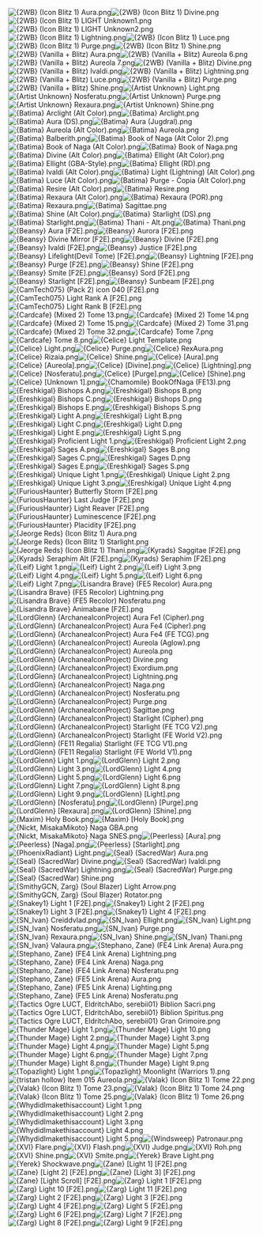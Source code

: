 ![{2WB} (Icon Blitz 1) Aura.png](https://raw.githubusercontent.com/Klokinator/FE-Repo/main/Item%20Icons/Magic%20-%20Light/%7B2WB%7D%20(Icon%20Blitz%201)%20Aura.png "{2WB} (Icon Blitz 1) Aura.png")![{2WB} (Icon Blitz 1) Divine.png](https://raw.githubusercontent.com/Klokinator/FE-Repo/main/Item%20Icons/Magic%20-%20Light/%7B2WB%7D%20(Icon%20Blitz%201)%20Divine.png "{2WB} (Icon Blitz 1) Divine.png")![{2WB} (Icon Blitz 1) LIGHT Unknown1.png](https://raw.githubusercontent.com/Klokinator/FE-Repo/main/Item%20Icons/Magic%20-%20Light/%7B2WB%7D%20(Icon%20Blitz%201)%20LIGHT%20Unknown1.png "{2WB} (Icon Blitz 1) LIGHT Unknown1.png")![{2WB} (Icon Blitz 1) LIGHT Unknown2.png](https://raw.githubusercontent.com/Klokinator/FE-Repo/main/Item%20Icons/Magic%20-%20Light/%7B2WB%7D%20(Icon%20Blitz%201)%20LIGHT%20Unknown2.png "{2WB} (Icon Blitz 1) LIGHT Unknown2.png")![{2WB} (Icon Blitz 1) Lightning.png](https://raw.githubusercontent.com/Klokinator/FE-Repo/main/Item%20Icons/Magic%20-%20Light/%7B2WB%7D%20(Icon%20Blitz%201)%20Lightning.png "{2WB} (Icon Blitz 1) Lightning.png")![{2WB} (Icon Blitz 1) Luce.png](https://raw.githubusercontent.com/Klokinator/FE-Repo/main/Item%20Icons/Magic%20-%20Light/%7B2WB%7D%20(Icon%20Blitz%201)%20Luce.png "{2WB} (Icon Blitz 1) Luce.png")![{2WB} (Icon Blitz 1) Purge.png](https://raw.githubusercontent.com/Klokinator/FE-Repo/main/Item%20Icons/Magic%20-%20Light/%7B2WB%7D%20(Icon%20Blitz%201)%20Purge.png "{2WB} (Icon Blitz 1) Purge.png")![{2WB} (Icon Blitz 1) Shine.png](https://raw.githubusercontent.com/Klokinator/FE-Repo/main/Item%20Icons/Magic%20-%20Light/%7B2WB%7D%20(Icon%20Blitz%201)%20Shine.png "{2WB} (Icon Blitz 1) Shine.png")![{2WB} (Vanilla + Blitz) Aura.png](https://raw.githubusercontent.com/Klokinator/FE-Repo/main/Item%20Icons/Magic%20-%20Light/%7B2WB%7D%20(Vanilla%20%2B%20Blitz)%20Aura.png "{2WB} (Vanilla + Blitz) Aura.png")![{2WB} (Vanilla + Blitz) Aureola 6.png](https://raw.githubusercontent.com/Klokinator/FE-Repo/main/Item%20Icons/Magic%20-%20Light/%7B2WB%7D%20(Vanilla%20%2B%20Blitz)%20Aureola%206.png "{2WB} (Vanilla + Blitz) Aureola 6.png")![{2WB} (Vanilla + Blitz) Aureola 7.png](https://raw.githubusercontent.com/Klokinator/FE-Repo/main/Item%20Icons/Magic%20-%20Light/%7B2WB%7D%20(Vanilla%20%2B%20Blitz)%20Aureola%207.png "{2WB} (Vanilla + Blitz) Aureola 7.png")![{2WB} (Vanilla + Blitz) Divine.png](https://raw.githubusercontent.com/Klokinator/FE-Repo/main/Item%20Icons/Magic%20-%20Light/%7B2WB%7D%20(Vanilla%20%2B%20Blitz)%20Divine.png "{2WB} (Vanilla + Blitz) Divine.png")![{2WB} (Vanilla + Blitz) Ivaldi.png](https://raw.githubusercontent.com/Klokinator/FE-Repo/main/Item%20Icons/Magic%20-%20Light/%7B2WB%7D%20(Vanilla%20%2B%20Blitz)%20Ivaldi.png "{2WB} (Vanilla + Blitz) Ivaldi.png")![{2WB} (Vanilla + Blitz) Lightning.png](https://raw.githubusercontent.com/Klokinator/FE-Repo/main/Item%20Icons/Magic%20-%20Light/%7B2WB%7D%20(Vanilla%20%2B%20Blitz)%20Lightning.png "{2WB} (Vanilla + Blitz) Lightning.png")![{2WB} (Vanilla + Blitz) Luce.png](https://raw.githubusercontent.com/Klokinator/FE-Repo/main/Item%20Icons/Magic%20-%20Light/%7B2WB%7D%20(Vanilla%20%2B%20Blitz)%20Luce.png "{2WB} (Vanilla + Blitz) Luce.png")![{2WB} (Vanilla + Blitz) Purge.png](https://raw.githubusercontent.com/Klokinator/FE-Repo/main/Item%20Icons/Magic%20-%20Light/%7B2WB%7D%20(Vanilla%20%2B%20Blitz)%20Purge.png "{2WB} (Vanilla + Blitz) Purge.png")![{2WB} (Vanilla + Blitz) Shine.png](https://raw.githubusercontent.com/Klokinator/FE-Repo/main/Item%20Icons/Magic%20-%20Light/%7B2WB%7D%20(Vanilla%20%2B%20Blitz)%20Shine.png "{2WB} (Vanilla + Blitz) Shine.png")![{Artist Unknown} Light.png](https://raw.githubusercontent.com/Klokinator/FE-Repo/main/Item%20Icons/Magic%20-%20Light/%7BArtist%20Unknown%7D%20Light.png "{Artist Unknown} Light.png")![{Artist Unknown} Nosferatu.png](https://raw.githubusercontent.com/Klokinator/FE-Repo/main/Item%20Icons/Magic%20-%20Light/%7BArtist%20Unknown%7D%20Nosferatu.png "{Artist Unknown} Nosferatu.png")![{Artist Unknown} Purge.png](https://raw.githubusercontent.com/Klokinator/FE-Repo/main/Item%20Icons/Magic%20-%20Light/%7BArtist%20Unknown%7D%20Purge.png "{Artist Unknown} Purge.png")![{Artist Unknown} Rexaura.png](https://raw.githubusercontent.com/Klokinator/FE-Repo/main/Item%20Icons/Magic%20-%20Light/%7BArtist%20Unknown%7D%20Rexaura.png "{Artist Unknown} Rexaura.png")![{Artist Unknown} Shine.png](https://raw.githubusercontent.com/Klokinator/FE-Repo/main/Item%20Icons/Magic%20-%20Light/%7BArtist%20Unknown%7D%20Shine.png "{Artist Unknown} Shine.png")![{Batima} Arclight (Alt Color).png](https://raw.githubusercontent.com/Klokinator/FE-Repo/main/Item%20Icons/Magic%20-%20Light/%7BBatima%7D%20Arclight%20(Alt%20Color).png "{Batima} Arclight (Alt Color).png")![{Batima} Arclight.png](https://raw.githubusercontent.com/Klokinator/FE-Repo/main/Item%20Icons/Magic%20-%20Light/%7BBatima%7D%20Arclight.png "{Batima} Arclight.png")![{Batima} Aura (DS).png](https://raw.githubusercontent.com/Klokinator/FE-Repo/main/Item%20Icons/Magic%20-%20Light/%7BBatima%7D%20Aura%20(DS).png "{Batima} Aura (DS).png")![{Batima} Aura (Jugdral).png](https://raw.githubusercontent.com/Klokinator/FE-Repo/main/Item%20Icons/Magic%20-%20Light/%7BBatima%7D%20Aura%20(Jugdral).png "{Batima} Aura (Jugdral).png")![{Batima} Aureola (Alt Color).png](https://raw.githubusercontent.com/Klokinator/FE-Repo/main/Item%20Icons/Magic%20-%20Light/%7BBatima%7D%20Aureola%20(Alt%20Color).png "{Batima} Aureola (Alt Color).png")![{Batima} Aureola.png](https://raw.githubusercontent.com/Klokinator/FE-Repo/main/Item%20Icons/Magic%20-%20Light/%7BBatima%7D%20Aureola.png "{Batima} Aureola.png")![{Batima} Balberith.png](https://raw.githubusercontent.com/Klokinator/FE-Repo/main/Item%20Icons/Magic%20-%20Light/%7BBatima%7D%20Balberith.png "{Batima} Balberith.png")![{Batima} Book of Naga (Alt Color 2).png](https://raw.githubusercontent.com/Klokinator/FE-Repo/main/Item%20Icons/Magic%20-%20Light/%7BBatima%7D%20Book%20of%20Naga%20(Alt%20Color%202).png "{Batima} Book of Naga (Alt Color 2).png")![{Batima} Book of Naga (Alt Color).png](https://raw.githubusercontent.com/Klokinator/FE-Repo/main/Item%20Icons/Magic%20-%20Light/%7BBatima%7D%20Book%20of%20Naga%20(Alt%20Color).png "{Batima} Book of Naga (Alt Color).png")![{Batima} Book of Naga.png](https://raw.githubusercontent.com/Klokinator/FE-Repo/main/Item%20Icons/Magic%20-%20Light/%7BBatima%7D%20Book%20of%20Naga.png "{Batima} Book of Naga.png")![{Batima} Divine (Alt Color).png](https://raw.githubusercontent.com/Klokinator/FE-Repo/main/Item%20Icons/Magic%20-%20Light/%7BBatima%7D%20Divine%20(Alt%20Color).png "{Batima} Divine (Alt Color).png")![{Batima} Ellight (Alt Color).png](https://raw.githubusercontent.com/Klokinator/FE-Repo/main/Item%20Icons/Magic%20-%20Light/%7BBatima%7D%20Ellight%20(Alt%20Color).png "{Batima} Ellight (Alt Color).png")![{Batima} Ellight (GBA-Style).png](https://raw.githubusercontent.com/Klokinator/FE-Repo/main/Item%20Icons/Magic%20-%20Light/%7BBatima%7D%20Ellight%20(GBA-Style).png "{Batima} Ellight (GBA-Style).png")![{Batima} Ellight (RD).png](https://raw.githubusercontent.com/Klokinator/FE-Repo/main/Item%20Icons/Magic%20-%20Light/%7BBatima%7D%20Ellight%20(RD).png "{Batima} Ellight (RD).png")![{Batima} Ivaldi (Alt Color).png](https://raw.githubusercontent.com/Klokinator/FE-Repo/main/Item%20Icons/Magic%20-%20Light/%7BBatima%7D%20Ivaldi%20(Alt%20Color).png "{Batima} Ivaldi (Alt Color).png")![{Batima} Light (Lightning) (Alt Color).png](https://raw.githubusercontent.com/Klokinator/FE-Repo/main/Item%20Icons/Magic%20-%20Light/%7BBatima%7D%20Light%20(Lightning)%20(Alt%20Color).png "{Batima} Light (Lightning) (Alt Color).png")![{Batima} Luce (Alt Color).png](https://raw.githubusercontent.com/Klokinator/FE-Repo/main/Item%20Icons/Magic%20-%20Light/%7BBatima%7D%20Luce%20(Alt%20Color).png "{Batima} Luce (Alt Color).png")![{Batima} Purge - Copia (Alt Color).png](https://raw.githubusercontent.com/Klokinator/FE-Repo/main/Item%20Icons/Magic%20-%20Light/%7BBatima%7D%20Purge%20-%20Copia%20(Alt%20Color).png "{Batima} Purge - Copia (Alt Color).png")![{Batima} Resire (Alt Color).png](https://raw.githubusercontent.com/Klokinator/FE-Repo/main/Item%20Icons/Magic%20-%20Light/%7BBatima%7D%20Resire%20(Alt%20Color).png "{Batima} Resire (Alt Color).png")![{Batima} Resire.png](https://raw.githubusercontent.com/Klokinator/FE-Repo/main/Item%20Icons/Magic%20-%20Light/%7BBatima%7D%20Resire.png "{Batima} Resire.png")![{Batima} Rexaura (Alt Color).png](https://raw.githubusercontent.com/Klokinator/FE-Repo/main/Item%20Icons/Magic%20-%20Light/%7BBatima%7D%20Rexaura%20(Alt%20Color).png "{Batima} Rexaura (Alt Color).png")![{Batima} Rexaura (POR).png](https://raw.githubusercontent.com/Klokinator/FE-Repo/main/Item%20Icons/Magic%20-%20Light/%7BBatima%7D%20Rexaura%20(POR).png "{Batima} Rexaura (POR).png")![{Batima} Rexaura.png](https://raw.githubusercontent.com/Klokinator/FE-Repo/main/Item%20Icons/Magic%20-%20Light/%7BBatima%7D%20Rexaura.png "{Batima} Rexaura.png")![{Batima} Sagittae.png](https://raw.githubusercontent.com/Klokinator/FE-Repo/main/Item%20Icons/Magic%20-%20Light/%7BBatima%7D%20Sagittae.png "{Batima} Sagittae.png")![{Batima} Shine (Alt Color).png](https://raw.githubusercontent.com/Klokinator/FE-Repo/main/Item%20Icons/Magic%20-%20Light/%7BBatima%7D%20Shine%20(Alt%20Color).png "{Batima} Shine (Alt Color).png")![{Batima} Starlight (DS).png](https://raw.githubusercontent.com/Klokinator/FE-Repo/main/Item%20Icons/Magic%20-%20Light/%7BBatima%7D%20Starlight%20(DS).png "{Batima} Starlight (DS).png")![{Batima} Starlight.png](https://raw.githubusercontent.com/Klokinator/FE-Repo/main/Item%20Icons/Magic%20-%20Light/%7BBatima%7D%20Starlight.png "{Batima} Starlight.png")![{Batima} Thani - Alt.png](https://raw.githubusercontent.com/Klokinator/FE-Repo/main/Item%20Icons/Magic%20-%20Light/%7BBatima%7D%20Thani%20-%20Alt.png "{Batima} Thani - Alt.png")![{Batima} Thani.png](https://raw.githubusercontent.com/Klokinator/FE-Repo/main/Item%20Icons/Magic%20-%20Light/%7BBatima%7D%20Thani.png "{Batima} Thani.png")![{Beansy} Aura [F2E].png](https://raw.githubusercontent.com/Klokinator/FE-Repo/main/Item%20Icons/Magic%20-%20Light/%7BBeansy%7D%20Aura%20%5BF2E%5D.png "{Beansy} Aura [F2E].png")![{Beansy} Aurora [F2E].png](https://raw.githubusercontent.com/Klokinator/FE-Repo/main/Item%20Icons/Magic%20-%20Light/%7BBeansy%7D%20Aurora%20%5BF2E%5D.png "{Beansy} Aurora [F2E].png")![{Beansy} Divine Mirror [F2E].png](https://raw.githubusercontent.com/Klokinator/FE-Repo/main/Item%20Icons/Magic%20-%20Light/%7BBeansy%7D%20Divine%20Mirror%20%5BF2E%5D.png "{Beansy} Divine Mirror [F2E].png")![{Beansy} Divine [F2E].png](https://raw.githubusercontent.com/Klokinator/FE-Repo/main/Item%20Icons/Magic%20-%20Light/%7BBeansy%7D%20Divine%20%5BF2E%5D.png "{Beansy} Divine [F2E].png")![{Beansy} Ivaldi [F2E].png](https://raw.githubusercontent.com/Klokinator/FE-Repo/main/Item%20Icons/Magic%20-%20Light/%7BBeansy%7D%20Ivaldi%20%5BF2E%5D.png "{Beansy} Ivaldi [F2E].png")![{Beansy} Justice [F2E].png](https://raw.githubusercontent.com/Klokinator/FE-Repo/main/Item%20Icons/Magic%20-%20Light/%7BBeansy%7D%20Justice%20%5BF2E%5D.png "{Beansy} Justice [F2E].png")![{Beansy} Lifelight(Devil Tome) [F2E].png](https://raw.githubusercontent.com/Klokinator/FE-Repo/main/Item%20Icons/Magic%20-%20Light/%7BBeansy%7D%20Lifelight(Devil%20Tome)%20%5BF2E%5D.png "{Beansy} Lifelight(Devil Tome) [F2E].png")![{Beansy} Lightning [F2E].png](https://raw.githubusercontent.com/Klokinator/FE-Repo/main/Item%20Icons/Magic%20-%20Light/%7BBeansy%7D%20Lightning%20%5BF2E%5D.png "{Beansy} Lightning [F2E].png")![{Beansy} Purge [F2E].png](https://raw.githubusercontent.com/Klokinator/FE-Repo/main/Item%20Icons/Magic%20-%20Light/%7BBeansy%7D%20Purge%20%5BF2E%5D.png "{Beansy} Purge [F2E].png")![{Beansy} Shine [F2E].png](https://raw.githubusercontent.com/Klokinator/FE-Repo/main/Item%20Icons/Magic%20-%20Light/%7BBeansy%7D%20Shine%20%5BF2E%5D.png "{Beansy} Shine [F2E].png")![{Beansy} Smite [F2E].png](https://raw.githubusercontent.com/Klokinator/FE-Repo/main/Item%20Icons/Magic%20-%20Light/%7BBeansy%7D%20Smite%20%5BF2E%5D.png "{Beansy} Smite [F2E].png")![{Beansy} Sord [F2E].png](https://raw.githubusercontent.com/Klokinator/FE-Repo/main/Item%20Icons/Magic%20-%20Light/%7BBeansy%7D%20Sord%20%5BF2E%5D.png "{Beansy} Sord [F2E].png")![{Beansy} Starlight [F2E].png](https://raw.githubusercontent.com/Klokinator/FE-Repo/main/Item%20Icons/Magic%20-%20Light/%7BBeansy%7D%20Starlight%20%5BF2E%5D.png "{Beansy} Starlight [F2E].png")![{Beansy} Sunbeam [F2E].png](https://raw.githubusercontent.com/Klokinator/FE-Repo/main/Item%20Icons/Magic%20-%20Light/%7BBeansy%7D%20Sunbeam%20%5BF2E%5D.png "{Beansy} Sunbeam [F2E].png")![{CamTech075} (Pack 2) icon 040 [F2E].png](https://raw.githubusercontent.com/Klokinator/FE-Repo/main/Item%20Icons/Magic%20-%20Light/%7BCamTech075%7D%20(Pack%202)%20icon%20040%20%5BF2E%5D.png "{CamTech075} (Pack 2) icon 040 [F2E].png")![{CamTech075} Light Rank A [F2E].png](https://raw.githubusercontent.com/Klokinator/FE-Repo/main/Item%20Icons/Magic%20-%20Light/%7BCamTech075%7D%20Light%20Rank%20A%20%5BF2E%5D.png "{CamTech075} Light Rank A [F2E].png")![{CamTech075} Light Rank B [F2E].png](https://raw.githubusercontent.com/Klokinator/FE-Repo/main/Item%20Icons/Magic%20-%20Light/%7BCamTech075%7D%20Light%20Rank%20B%20%5BF2E%5D.png "{CamTech075} Light Rank B [F2E].png")![{Cardcafe} (Mixed 2) Tome 13.png](https://raw.githubusercontent.com/Klokinator/FE-Repo/main/Item%20Icons/Magic%20-%20Light/%7BCardcafe%7D%20(Mixed%202)%20Tome%2013.png "{Cardcafe} (Mixed 2) Tome 13.png")![{Cardcafe} (Mixed 2) Tome 14.png](https://raw.githubusercontent.com/Klokinator/FE-Repo/main/Item%20Icons/Magic%20-%20Light/%7BCardcafe%7D%20(Mixed%202)%20Tome%2014.png "{Cardcafe} (Mixed 2) Tome 14.png")![{Cardcafe} (Mixed 2) Tome 15.png](https://raw.githubusercontent.com/Klokinator/FE-Repo/main/Item%20Icons/Magic%20-%20Light/%7BCardcafe%7D%20(Mixed%202)%20Tome%2015.png "{Cardcafe} (Mixed 2) Tome 15.png")![{Cardcafe} (Mixed 2) Tome 31.png](https://raw.githubusercontent.com/Klokinator/FE-Repo/main/Item%20Icons/Magic%20-%20Light/%7BCardcafe%7D%20(Mixed%202)%20Tome%2031.png "{Cardcafe} (Mixed 2) Tome 31.png")![{Cardcafe} (Mixed 2) Tome 32.png](https://raw.githubusercontent.com/Klokinator/FE-Repo/main/Item%20Icons/Magic%20-%20Light/%7BCardcafe%7D%20(Mixed%202)%20Tome%2032.png "{Cardcafe} (Mixed 2) Tome 32.png")![{Cardcafe} Tome 7.png](https://raw.githubusercontent.com/Klokinator/FE-Repo/main/Item%20Icons/Magic%20-%20Light/%7BCardcafe%7D%20Tome%207.png "{Cardcafe} Tome 7.png")![{Cardcafe} Tome 8.png](https://raw.githubusercontent.com/Klokinator/FE-Repo/main/Item%20Icons/Magic%20-%20Light/%7BCardcafe%7D%20Tome%208.png "{Cardcafe} Tome 8.png")![{Celice} Light Template.png](https://raw.githubusercontent.com/Klokinator/FE-Repo/main/Item%20Icons/Magic%20-%20Light/%7BCelice%7D%20Light%20Template.png "{Celice} Light Template.png")![{Celice} Light.png](https://raw.githubusercontent.com/Klokinator/FE-Repo/main/Item%20Icons/Magic%20-%20Light/%7BCelice%7D%20Light.png "{Celice} Light.png")![{Celice} Purge.png](https://raw.githubusercontent.com/Klokinator/FE-Repo/main/Item%20Icons/Magic%20-%20Light/%7BCelice%7D%20Purge.png "{Celice} Purge.png")![{Celice} RexAura.png](https://raw.githubusercontent.com/Klokinator/FE-Repo/main/Item%20Icons/Magic%20-%20Light/%7BCelice%7D%20RexAura.png "{Celice} RexAura.png")![{Celice} Rizaia.png](https://raw.githubusercontent.com/Klokinator/FE-Repo/main/Item%20Icons/Magic%20-%20Light/%7BCelice%7D%20Rizaia.png "{Celice} Rizaia.png")![{Celice} Shine.png](https://raw.githubusercontent.com/Klokinator/FE-Repo/main/Item%20Icons/Magic%20-%20Light/%7BCelice%7D%20Shine.png "{Celice} Shine.png")![{Celice} [Aura].png](https://raw.githubusercontent.com/Klokinator/FE-Repo/main/Item%20Icons/Magic%20-%20Light/%7BCelice%7D%20%5BAura%5D.png "{Celice} [Aura].png")![{Celice} [Aureola].png](https://raw.githubusercontent.com/Klokinator/FE-Repo/main/Item%20Icons/Magic%20-%20Light/%7BCelice%7D%20%5BAureola%5D.png "{Celice} [Aureola].png")![{Celice} [Divine].png](https://raw.githubusercontent.com/Klokinator/FE-Repo/main/Item%20Icons/Magic%20-%20Light/%7BCelice%7D%20%5BDivine%5D.png "{Celice} [Divine].png")![{Celice} [Lightning].png](https://raw.githubusercontent.com/Klokinator/FE-Repo/main/Item%20Icons/Magic%20-%20Light/%7BCelice%7D%20%5BLightning%5D.png "{Celice} [Lightning].png")![{Celice} [Nosferatu].png](https://raw.githubusercontent.com/Klokinator/FE-Repo/main/Item%20Icons/Magic%20-%20Light/%7BCelice%7D%20%5BNosferatu%5D.png "{Celice} [Nosferatu].png")![{Celice} [Purge].png](https://raw.githubusercontent.com/Klokinator/FE-Repo/main/Item%20Icons/Magic%20-%20Light/%7BCelice%7D%20%5BPurge%5D.png "{Celice} [Purge].png")![{Celice} [Shine].png](https://raw.githubusercontent.com/Klokinator/FE-Repo/main/Item%20Icons/Magic%20-%20Light/%7BCelice%7D%20%5BShine%5D.png "{Celice} [Shine].png")![{Celice} [Unknown 1].png](https://raw.githubusercontent.com/Klokinator/FE-Repo/main/Item%20Icons/Magic%20-%20Light/%7BCelice%7D%20%5BUnknown%201%5D.png "{Celice} [Unknown 1].png")![{Chamomile} BookOfNaga (FE13).png](https://raw.githubusercontent.com/Klokinator/FE-Repo/main/Item%20Icons/Magic%20-%20Light/%7BChamomile%7D%20BookOfNaga%20(FE13).png "{Chamomile} BookOfNaga (FE13).png")![{Ereshkigal} Bishops A.png](https://raw.githubusercontent.com/Klokinator/FE-Repo/main/Item%20Icons/Magic%20-%20Light/%7BEreshkigal%7D%20Bishops%20A.png "{Ereshkigal} Bishops A.png")![{Ereshkigal} Bishops B.png](https://raw.githubusercontent.com/Klokinator/FE-Repo/main/Item%20Icons/Magic%20-%20Light/%7BEreshkigal%7D%20Bishops%20B.png "{Ereshkigal} Bishops B.png")![{Ereshkigal} Bishops C.png](https://raw.githubusercontent.com/Klokinator/FE-Repo/main/Item%20Icons/Magic%20-%20Light/%7BEreshkigal%7D%20Bishops%20C.png "{Ereshkigal} Bishops C.png")![{Ereshkigal} Bishops D.png](https://raw.githubusercontent.com/Klokinator/FE-Repo/main/Item%20Icons/Magic%20-%20Light/%7BEreshkigal%7D%20Bishops%20D.png "{Ereshkigal} Bishops D.png")![{Ereshkigal} Bishops E.png](https://raw.githubusercontent.com/Klokinator/FE-Repo/main/Item%20Icons/Magic%20-%20Light/%7BEreshkigal%7D%20Bishops%20E.png "{Ereshkigal} Bishops E.png")![{Ereshkigal} Bishops S.png](https://raw.githubusercontent.com/Klokinator/FE-Repo/main/Item%20Icons/Magic%20-%20Light/%7BEreshkigal%7D%20Bishops%20S.png "{Ereshkigal} Bishops S.png")![{Ereshkigal} Light A.png](https://raw.githubusercontent.com/Klokinator/FE-Repo/main/Item%20Icons/Magic%20-%20Light/%7BEreshkigal%7D%20Light%20A.png "{Ereshkigal} Light A.png")![{Ereshkigal} Light B.png](https://raw.githubusercontent.com/Klokinator/FE-Repo/main/Item%20Icons/Magic%20-%20Light/%7BEreshkigal%7D%20Light%20B.png "{Ereshkigal} Light B.png")![{Ereshkigal} Light C.png](https://raw.githubusercontent.com/Klokinator/FE-Repo/main/Item%20Icons/Magic%20-%20Light/%7BEreshkigal%7D%20Light%20C.png "{Ereshkigal} Light C.png")![{Ereshkigal} Light D.png](https://raw.githubusercontent.com/Klokinator/FE-Repo/main/Item%20Icons/Magic%20-%20Light/%7BEreshkigal%7D%20Light%20D.png "{Ereshkigal} Light D.png")![{Ereshkigal} Light E.png](https://raw.githubusercontent.com/Klokinator/FE-Repo/main/Item%20Icons/Magic%20-%20Light/%7BEreshkigal%7D%20Light%20E.png "{Ereshkigal} Light E.png")![{Ereshkigal} Light S.png](https://raw.githubusercontent.com/Klokinator/FE-Repo/main/Item%20Icons/Magic%20-%20Light/%7BEreshkigal%7D%20Light%20S.png "{Ereshkigal} Light S.png")![{Ereshkigal} Proficient Light 1.png](https://raw.githubusercontent.com/Klokinator/FE-Repo/main/Item%20Icons/Magic%20-%20Light/%7BEreshkigal%7D%20Proficient%20Light%201.png "{Ereshkigal} Proficient Light 1.png")![{Ereshkigal} Proficient Light 2.png](https://raw.githubusercontent.com/Klokinator/FE-Repo/main/Item%20Icons/Magic%20-%20Light/%7BEreshkigal%7D%20Proficient%20Light%202.png "{Ereshkigal} Proficient Light 2.png")![{Ereshkigal} Sages A.png](https://raw.githubusercontent.com/Klokinator/FE-Repo/main/Item%20Icons/Magic%20-%20Light/%7BEreshkigal%7D%20Sages%20A.png "{Ereshkigal} Sages A.png")![{Ereshkigal} Sages B.png](https://raw.githubusercontent.com/Klokinator/FE-Repo/main/Item%20Icons/Magic%20-%20Light/%7BEreshkigal%7D%20Sages%20B.png "{Ereshkigal} Sages B.png")![{Ereshkigal} Sages C.png](https://raw.githubusercontent.com/Klokinator/FE-Repo/main/Item%20Icons/Magic%20-%20Light/%7BEreshkigal%7D%20Sages%20C.png "{Ereshkigal} Sages C.png")![{Ereshkigal} Sages D.png](https://raw.githubusercontent.com/Klokinator/FE-Repo/main/Item%20Icons/Magic%20-%20Light/%7BEreshkigal%7D%20Sages%20D.png "{Ereshkigal} Sages D.png")![{Ereshkigal} Sages E.png](https://raw.githubusercontent.com/Klokinator/FE-Repo/main/Item%20Icons/Magic%20-%20Light/%7BEreshkigal%7D%20Sages%20E.png "{Ereshkigal} Sages E.png")![{Ereshkigal} Sages S.png](https://raw.githubusercontent.com/Klokinator/FE-Repo/main/Item%20Icons/Magic%20-%20Light/%7BEreshkigal%7D%20Sages%20S.png "{Ereshkigal} Sages S.png")![{Ereshkigal} Unique Light 1.png](https://raw.githubusercontent.com/Klokinator/FE-Repo/main/Item%20Icons/Magic%20-%20Light/%7BEreshkigal%7D%20Unique%20Light%201.png "{Ereshkigal} Unique Light 1.png")![{Ereshkigal} Unique Light 2.png](https://raw.githubusercontent.com/Klokinator/FE-Repo/main/Item%20Icons/Magic%20-%20Light/%7BEreshkigal%7D%20Unique%20Light%202.png "{Ereshkigal} Unique Light 2.png")![{Ereshkigal} Unique Light 3.png](https://raw.githubusercontent.com/Klokinator/FE-Repo/main/Item%20Icons/Magic%20-%20Light/%7BEreshkigal%7D%20Unique%20Light%203.png "{Ereshkigal} Unique Light 3.png")![{Ereshkigal} Unique Light 4.png](https://raw.githubusercontent.com/Klokinator/FE-Repo/main/Item%20Icons/Magic%20-%20Light/%7BEreshkigal%7D%20Unique%20Light%204.png "{Ereshkigal} Unique Light 4.png")![{FuriousHaunter} Butterfly Storm [F2E].png](https://raw.githubusercontent.com/Klokinator/FE-Repo/main/Item%20Icons/Magic%20-%20Light/%7BFuriousHaunter%7D%20Butterfly%20Storm%20%5BF2E%5D.png "{FuriousHaunter} Butterfly Storm [F2E].png")![{FuriousHaunter} Last Judge [F2E].png](https://raw.githubusercontent.com/Klokinator/FE-Repo/main/Item%20Icons/Magic%20-%20Light/%7BFuriousHaunter%7D%20Last%20Judge%20%5BF2E%5D.png "{FuriousHaunter} Last Judge [F2E].png")![{FuriousHaunter} Light Reaver [F2E].png](https://raw.githubusercontent.com/Klokinator/FE-Repo/main/Item%20Icons/Magic%20-%20Light/%7BFuriousHaunter%7D%20Light%20Reaver%20%5BF2E%5D.png "{FuriousHaunter} Light Reaver [F2E].png")![{FuriousHaunter} Luminescence [F2E].png](https://raw.githubusercontent.com/Klokinator/FE-Repo/main/Item%20Icons/Magic%20-%20Light/%7BFuriousHaunter%7D%20Luminescence%20%5BF2E%5D.png "{FuriousHaunter} Luminescence [F2E].png")![{FuriousHaunter} Placidity [F2E].png](https://raw.githubusercontent.com/Klokinator/FE-Repo/main/Item%20Icons/Magic%20-%20Light/%7BFuriousHaunter%7D%20Placidity%20%5BF2E%5D.png "{FuriousHaunter} Placidity [F2E].png")![{Jeorge Reds} (Icon Blitz 1) Aura.png](https://raw.githubusercontent.com/Klokinator/FE-Repo/main/Item%20Icons/Magic%20-%20Light/%7BJeorge%20Reds%7D%20(Icon%20Blitz%201)%20Aura.png "{Jeorge Reds} (Icon Blitz 1) Aura.png")![{Jeorge Reds} (Icon Blitz 1) Starlight.png](https://raw.githubusercontent.com/Klokinator/FE-Repo/main/Item%20Icons/Magic%20-%20Light/%7BJeorge%20Reds%7D%20(Icon%20Blitz%201)%20Starlight.png "{Jeorge Reds} (Icon Blitz 1) Starlight.png")![{Jeorge Reds} (Icon Blitz 1) Thani.png](https://raw.githubusercontent.com/Klokinator/FE-Repo/main/Item%20Icons/Magic%20-%20Light/%7BJeorge%20Reds%7D%20(Icon%20Blitz%201)%20Thani.png "{Jeorge Reds} (Icon Blitz 1) Thani.png")![{Kyrads} Saggitae [F2E].png](https://raw.githubusercontent.com/Klokinator/FE-Repo/main/Item%20Icons/Magic%20-%20Light/%7BKyrads%7D%20Saggitae%20%5BF2E%5D.png "{Kyrads} Saggitae [F2E].png")![{Kyrads} Seraphim Alt [F2E].png](https://raw.githubusercontent.com/Klokinator/FE-Repo/main/Item%20Icons/Magic%20-%20Light/%7BKyrads%7D%20Seraphim%20Alt%20%5BF2E%5D.png "{Kyrads} Seraphim Alt [F2E].png")![{Kyrads} Seraphim [F2E].png](https://raw.githubusercontent.com/Klokinator/FE-Repo/main/Item%20Icons/Magic%20-%20Light/%7BKyrads%7D%20Seraphim%20%5BF2E%5D.png "{Kyrads} Seraphim [F2E].png")![{Leif} Light 1.png](https://raw.githubusercontent.com/Klokinator/FE-Repo/main/Item%20Icons/Magic%20-%20Light/%7BLeif%7D%20Light%201.png "{Leif} Light 1.png")![{Leif} Light 2.png](https://raw.githubusercontent.com/Klokinator/FE-Repo/main/Item%20Icons/Magic%20-%20Light/%7BLeif%7D%20Light%202.png "{Leif} Light 2.png")![{Leif} Light 3.png](https://raw.githubusercontent.com/Klokinator/FE-Repo/main/Item%20Icons/Magic%20-%20Light/%7BLeif%7D%20Light%203.png "{Leif} Light 3.png")![{Leif} Light 4.png](https://raw.githubusercontent.com/Klokinator/FE-Repo/main/Item%20Icons/Magic%20-%20Light/%7BLeif%7D%20Light%204.png "{Leif} Light 4.png")![{Leif} Light 5.png](https://raw.githubusercontent.com/Klokinator/FE-Repo/main/Item%20Icons/Magic%20-%20Light/%7BLeif%7D%20Light%205.png "{Leif} Light 5.png")![{Leif} Light 6.png](https://raw.githubusercontent.com/Klokinator/FE-Repo/main/Item%20Icons/Magic%20-%20Light/%7BLeif%7D%20Light%206.png "{Leif} Light 6.png")![{Leif} Light 7.png](https://raw.githubusercontent.com/Klokinator/FE-Repo/main/Item%20Icons/Magic%20-%20Light/%7BLeif%7D%20Light%207.png "{Leif} Light 7.png")![{Lisandra Brave} (FE5 Recolor) Aura.png](https://raw.githubusercontent.com/Klokinator/FE-Repo/main/Item%20Icons/Magic%20-%20Light/%7BLisandra%20Brave%7D%20(FE5%20Recolor)%20Aura.png "{Lisandra Brave} (FE5 Recolor) Aura.png")![{Lisandra Brave} (FE5 Recolor) Lightning.png](https://raw.githubusercontent.com/Klokinator/FE-Repo/main/Item%20Icons/Magic%20-%20Light/%7BLisandra%20Brave%7D%20(FE5%20Recolor)%20Lightning.png "{Lisandra Brave} (FE5 Recolor) Lightning.png")![{Lisandra Brave} (FE5 Recolor) Nosferatu.png](https://raw.githubusercontent.com/Klokinator/FE-Repo/main/Item%20Icons/Magic%20-%20Light/%7BLisandra%20Brave%7D%20(FE5%20Recolor)%20Nosferatu.png "{Lisandra Brave} (FE5 Recolor) Nosferatu.png")![{Lisandra Brave} Animabane [F2E].png](https://raw.githubusercontent.com/Klokinator/FE-Repo/main/Item%20Icons/Magic%20-%20Light/%7BLisandra%20Brave%7D%20Animabane%20%5BF2E%5D.png "{Lisandra Brave} Animabane [F2E].png")![{LordGlenn} (ArchaneaIconProject) Aura Fe1 (Cipher).png](https://raw.githubusercontent.com/Klokinator/FE-Repo/main/Item%20Icons/Magic%20-%20Light/%7BLordGlenn%7D%20(ArchaneaIconProject)%20Aura%20Fe1%20(Cipher).png "{LordGlenn} (ArchaneaIconProject) Aura Fe1 (Cipher).png")![{LordGlenn} (ArchaneaIconProject) Aura Fe4 (Cipher).png](https://raw.githubusercontent.com/Klokinator/FE-Repo/main/Item%20Icons/Magic%20-%20Light/%7BLordGlenn%7D%20(ArchaneaIconProject)%20Aura%20Fe4%20(Cipher).png "{LordGlenn} (ArchaneaIconProject) Aura Fe4 (Cipher).png")![{LordGlenn} (ArchaneaIconProject) Aura Fe4 (FE TCG).png](https://raw.githubusercontent.com/Klokinator/FE-Repo/main/Item%20Icons/Magic%20-%20Light/%7BLordGlenn%7D%20(ArchaneaIconProject)%20Aura%20Fe4%20(FE%20TCG).png "{LordGlenn} (ArchaneaIconProject) Aura Fe4 (FE TCG).png")![{LordGlenn} (ArchaneaIconProject) Aureola (Aglow).png](https://raw.githubusercontent.com/Klokinator/FE-Repo/main/Item%20Icons/Magic%20-%20Light/%7BLordGlenn%7D%20(ArchaneaIconProject)%20Aureola%20(Aglow).png "{LordGlenn} (ArchaneaIconProject) Aureola (Aglow).png")![{LordGlenn} (ArchaneaIconProject) Aureola.png](https://raw.githubusercontent.com/Klokinator/FE-Repo/main/Item%20Icons/Magic%20-%20Light/%7BLordGlenn%7D%20(ArchaneaIconProject)%20Aureola.png "{LordGlenn} (ArchaneaIconProject) Aureola.png")![{LordGlenn} (ArchaneaIconProject) Divine.png](https://raw.githubusercontent.com/Klokinator/FE-Repo/main/Item%20Icons/Magic%20-%20Light/%7BLordGlenn%7D%20(ArchaneaIconProject)%20Divine.png "{LordGlenn} (ArchaneaIconProject) Divine.png")![{LordGlenn} (ArchaneaIconProject) Exordium.png](https://raw.githubusercontent.com/Klokinator/FE-Repo/main/Item%20Icons/Magic%20-%20Light/%7BLordGlenn%7D%20(ArchaneaIconProject)%20Exordium.png "{LordGlenn} (ArchaneaIconProject) Exordium.png")![{LordGlenn} (ArchaneaIconProject) Lightning.png](https://raw.githubusercontent.com/Klokinator/FE-Repo/main/Item%20Icons/Magic%20-%20Light/%7BLordGlenn%7D%20(ArchaneaIconProject)%20Lightning.png "{LordGlenn} (ArchaneaIconProject) Lightning.png")![{LordGlenn} (ArchaneaIconProject) Naga.png](https://raw.githubusercontent.com/Klokinator/FE-Repo/main/Item%20Icons/Magic%20-%20Light/%7BLordGlenn%7D%20(ArchaneaIconProject)%20Naga.png "{LordGlenn} (ArchaneaIconProject) Naga.png")![{LordGlenn} (ArchaneaIconProject) Nosferatu.png](https://raw.githubusercontent.com/Klokinator/FE-Repo/main/Item%20Icons/Magic%20-%20Light/%7BLordGlenn%7D%20(ArchaneaIconProject)%20Nosferatu.png "{LordGlenn} (ArchaneaIconProject) Nosferatu.png")![{LordGlenn} (ArchaneaIconProject) Purge.png](https://raw.githubusercontent.com/Klokinator/FE-Repo/main/Item%20Icons/Magic%20-%20Light/%7BLordGlenn%7D%20(ArchaneaIconProject)%20Purge.png "{LordGlenn} (ArchaneaIconProject) Purge.png")![{LordGlenn} (ArchaneaIconProject) Sagittae.png](https://raw.githubusercontent.com/Klokinator/FE-Repo/main/Item%20Icons/Magic%20-%20Light/%7BLordGlenn%7D%20(ArchaneaIconProject)%20Sagittae.png "{LordGlenn} (ArchaneaIconProject) Sagittae.png")![{LordGlenn} (ArchaneaIconProject) Starlight (Cipher).png](https://raw.githubusercontent.com/Klokinator/FE-Repo/main/Item%20Icons/Magic%20-%20Light/%7BLordGlenn%7D%20(ArchaneaIconProject)%20Starlight%20(Cipher).png "{LordGlenn} (ArchaneaIconProject) Starlight (Cipher).png")![{LordGlenn} (ArchaneaIconProject) Starlight (FE TCG V2).png](https://raw.githubusercontent.com/Klokinator/FE-Repo/main/Item%20Icons/Magic%20-%20Light/%7BLordGlenn%7D%20(ArchaneaIconProject)%20Starlight%20(FE%20TCG%20V2).png "{LordGlenn} (ArchaneaIconProject) Starlight (FE TCG V2).png")![{LordGlenn} (ArchaneaIconProject) Starlight (FE World V2).png](https://raw.githubusercontent.com/Klokinator/FE-Repo/main/Item%20Icons/Magic%20-%20Light/%7BLordGlenn%7D%20(ArchaneaIconProject)%20Starlight%20(FE%20World%20V2).png "{LordGlenn} (ArchaneaIconProject) Starlight (FE World V2).png")![{LordGlenn} (FE11 Regalia) Starlight (FE TCG V1).png](https://raw.githubusercontent.com/Klokinator/FE-Repo/main/Item%20Icons/Magic%20-%20Light/%7BLordGlenn%7D%20(FE11%20Regalia)%20Starlight%20(FE%20TCG%20V1).png "{LordGlenn} (FE11 Regalia) Starlight (FE TCG V1).png")![{LordGlenn} (FE11 Regalia) Starlight (FE World V1).png](https://raw.githubusercontent.com/Klokinator/FE-Repo/main/Item%20Icons/Magic%20-%20Light/%7BLordGlenn%7D%20(FE11%20Regalia)%20Starlight%20(FE%20World%20V1).png "{LordGlenn} (FE11 Regalia) Starlight (FE World V1).png")![{LordGlenn} Light 1.png](https://raw.githubusercontent.com/Klokinator/FE-Repo/main/Item%20Icons/Magic%20-%20Light/%7BLordGlenn%7D%20Light%201.png "{LordGlenn} Light 1.png")![{LordGlenn} Light 2.png](https://raw.githubusercontent.com/Klokinator/FE-Repo/main/Item%20Icons/Magic%20-%20Light/%7BLordGlenn%7D%20Light%202.png "{LordGlenn} Light 2.png")![{LordGlenn} Light 3.png](https://raw.githubusercontent.com/Klokinator/FE-Repo/main/Item%20Icons/Magic%20-%20Light/%7BLordGlenn%7D%20Light%203.png "{LordGlenn} Light 3.png")![{LordGlenn} Light 4.png](https://raw.githubusercontent.com/Klokinator/FE-Repo/main/Item%20Icons/Magic%20-%20Light/%7BLordGlenn%7D%20Light%204.png "{LordGlenn} Light 4.png")![{LordGlenn} Light 5.png](https://raw.githubusercontent.com/Klokinator/FE-Repo/main/Item%20Icons/Magic%20-%20Light/%7BLordGlenn%7D%20Light%205.png "{LordGlenn} Light 5.png")![{LordGlenn} Light 6.png](https://raw.githubusercontent.com/Klokinator/FE-Repo/main/Item%20Icons/Magic%20-%20Light/%7BLordGlenn%7D%20Light%206.png "{LordGlenn} Light 6.png")![{LordGlenn} Light 7.png](https://raw.githubusercontent.com/Klokinator/FE-Repo/main/Item%20Icons/Magic%20-%20Light/%7BLordGlenn%7D%20Light%207.png "{LordGlenn} Light 7.png")![{LordGlenn} Light 8.png](https://raw.githubusercontent.com/Klokinator/FE-Repo/main/Item%20Icons/Magic%20-%20Light/%7BLordGlenn%7D%20Light%208.png "{LordGlenn} Light 8.png")![{LordGlenn} Light 9.png](https://raw.githubusercontent.com/Klokinator/FE-Repo/main/Item%20Icons/Magic%20-%20Light/%7BLordGlenn%7D%20Light%209.png "{LordGlenn} Light 9.png")![{LordGlenn} [Light].png](https://raw.githubusercontent.com/Klokinator/FE-Repo/main/Item%20Icons/Magic%20-%20Light/%7BLordGlenn%7D%20%5BLight%5D.png "{LordGlenn} [Light].png")![{LordGlenn} [Nosferatu].png](https://raw.githubusercontent.com/Klokinator/FE-Repo/main/Item%20Icons/Magic%20-%20Light/%7BLordGlenn%7D%20%5BNosferatu%5D.png "{LordGlenn} [Nosferatu].png")![{LordGlenn} [Purge].png](https://raw.githubusercontent.com/Klokinator/FE-Repo/main/Item%20Icons/Magic%20-%20Light/%7BLordGlenn%7D%20%5BPurge%5D.png "{LordGlenn} [Purge].png")![{LordGlenn} [Rexaura].png](https://raw.githubusercontent.com/Klokinator/FE-Repo/main/Item%20Icons/Magic%20-%20Light/%7BLordGlenn%7D%20%5BRexaura%5D.png "{LordGlenn} [Rexaura].png")![{LordGlenn} [Shine].png](https://raw.githubusercontent.com/Klokinator/FE-Repo/main/Item%20Icons/Magic%20-%20Light/%7BLordGlenn%7D%20%5BShine%5D.png "{LordGlenn} [Shine].png")![{Maxim} Holy Book.png](https://raw.githubusercontent.com/Klokinator/FE-Repo/main/Item%20Icons/Magic%20-%20Light/%7BMaxim%7D%20Holy%20Book.png "{Maxim} Holy Book.png")![{Maxim} [Holy Book].png](https://raw.githubusercontent.com/Klokinator/FE-Repo/main/Item%20Icons/Magic%20-%20Light/%7BMaxim%7D%20%5BHoly%20Book%5D.png "{Maxim} [Holy Book].png")![{Nickt, MisakaMikoto} Naga GBA.png](https://raw.githubusercontent.com/Klokinator/FE-Repo/main/Item%20Icons/Magic%20-%20Light/%7BNickt,%20MisakaMikoto%7D%20Naga%20GBA.png "{Nickt, MisakaMikoto} Naga GBA.png")![{Nickt, MisakaMikoto} Naga SNES.png](https://raw.githubusercontent.com/Klokinator/FE-Repo/main/Item%20Icons/Magic%20-%20Light/%7BNickt,%20MisakaMikoto%7D%20Naga%20SNES.png "{Nickt, MisakaMikoto} Naga SNES.png")![{Peerless} [Aura].png](https://raw.githubusercontent.com/Klokinator/FE-Repo/main/Item%20Icons/Magic%20-%20Light/%7BPeerless%7D%20%5BAura%5D.png "{Peerless} [Aura].png")![{Peerless} [Naga].png](https://raw.githubusercontent.com/Klokinator/FE-Repo/main/Item%20Icons/Magic%20-%20Light/%7BPeerless%7D%20%5BNaga%5D.png "{Peerless} [Naga].png")![{Peerless} [Starlight].png](https://raw.githubusercontent.com/Klokinator/FE-Repo/main/Item%20Icons/Magic%20-%20Light/%7BPeerless%7D%20%5BStarlight%5D.png "{Peerless} [Starlight].png")![{PhoenixRadiant} Light.png](https://raw.githubusercontent.com/Klokinator/FE-Repo/main/Item%20Icons/Magic%20-%20Light/%7BPhoenixRadiant%7D%20Light.png "{PhoenixRadiant} Light.png")![{Seal} (SacredWar) Aura.png](https://raw.githubusercontent.com/Klokinator/FE-Repo/main/Item%20Icons/Magic%20-%20Light/%7BSeal%7D%20(SacredWar)%20Aura.png "{Seal} (SacredWar) Aura.png")![{Seal} (SacredWar) Divine.png](https://raw.githubusercontent.com/Klokinator/FE-Repo/main/Item%20Icons/Magic%20-%20Light/%7BSeal%7D%20(SacredWar)%20Divine.png "{Seal} (SacredWar) Divine.png")![{Seal} (SacredWar) Ivaldi.png](https://raw.githubusercontent.com/Klokinator/FE-Repo/main/Item%20Icons/Magic%20-%20Light/%7BSeal%7D%20(SacredWar)%20Ivaldi.png "{Seal} (SacredWar) Ivaldi.png")![{Seal} (SacredWar) Lightning.png](https://raw.githubusercontent.com/Klokinator/FE-Repo/main/Item%20Icons/Magic%20-%20Light/%7BSeal%7D%20(SacredWar)%20Lightning.png "{Seal} (SacredWar) Lightning.png")![{Seal} (SacredWar) Purge.png](https://raw.githubusercontent.com/Klokinator/FE-Repo/main/Item%20Icons/Magic%20-%20Light/%7BSeal%7D%20(SacredWar)%20Purge.png "{Seal} (SacredWar) Purge.png")![{Seal} (SacredWar) Shine.png](https://raw.githubusercontent.com/Klokinator/FE-Repo/main/Item%20Icons/Magic%20-%20Light/%7BSeal%7D%20(SacredWar)%20Shine.png "{Seal} (SacredWar) Shine.png")![{SmithyGCN, Zarg} (Soul Blazer) Light Arrow.png](https://raw.githubusercontent.com/Klokinator/FE-Repo/main/Item%20Icons/Magic%20-%20Light/%7BSmithyGCN,%20Zarg%7D%20(Soul%20Blazer)%20Light%20Arrow.png "{SmithyGCN, Zarg} (Soul Blazer) Light Arrow.png")![{SmithyGCN, Zarg} (Soul Blazer) Rotator.png](https://raw.githubusercontent.com/Klokinator/FE-Repo/main/Item%20Icons/Magic%20-%20Light/%7BSmithyGCN,%20Zarg%7D%20(Soul%20Blazer)%20Rotator.png "{SmithyGCN, Zarg} (Soul Blazer) Rotator.png")![{Snakey1} Light 1 [F2E].png](https://raw.githubusercontent.com/Klokinator/FE-Repo/main/Item%20Icons/Magic%20-%20Light/%7BSnakey1%7D%20Light%201%20%5BF2E%5D.png "{Snakey1} Light 1 [F2E].png")![{Snakey1} Light 2 [F2E].png](https://raw.githubusercontent.com/Klokinator/FE-Repo/main/Item%20Icons/Magic%20-%20Light/%7BSnakey1%7D%20Light%202%20%5BF2E%5D.png "{Snakey1} Light 2 [F2E].png")![{Snakey1} Light 3 [F2E].png](https://raw.githubusercontent.com/Klokinator/FE-Repo/main/Item%20Icons/Magic%20-%20Light/%7BSnakey1%7D%20Light%203%20%5BF2E%5D.png "{Snakey1} Light 3 [F2E].png")![{Snakey1} Light 4 [F2E].png](https://raw.githubusercontent.com/Klokinator/FE-Repo/main/Item%20Icons/Magic%20-%20Light/%7BSnakey1%7D%20Light%204%20%5BF2E%5D.png "{Snakey1} Light 4 [F2E].png")![{SN_Ivan} Creiddvlad.png](https://raw.githubusercontent.com/Klokinator/FE-Repo/main/Item%20Icons/Magic%20-%20Light/%7BSN_Ivan%7D%20Creiddvlad.png "{SN_Ivan} Creiddvlad.png")![{SN_Ivan} Ellight.png](https://raw.githubusercontent.com/Klokinator/FE-Repo/main/Item%20Icons/Magic%20-%20Light/%7BSN_Ivan%7D%20Ellight.png "{SN_Ivan} Ellight.png")![{SN_Ivan} Light.png](https://raw.githubusercontent.com/Klokinator/FE-Repo/main/Item%20Icons/Magic%20-%20Light/%7BSN_Ivan%7D%20Light.png "{SN_Ivan} Light.png")![{SN_Ivan} Nosferatu.png](https://raw.githubusercontent.com/Klokinator/FE-Repo/main/Item%20Icons/Magic%20-%20Light/%7BSN_Ivan%7D%20Nosferatu.png "{SN_Ivan} Nosferatu.png")![{SN_Ivan} Purge.png](https://raw.githubusercontent.com/Klokinator/FE-Repo/main/Item%20Icons/Magic%20-%20Light/%7BSN_Ivan%7D%20Purge.png "{SN_Ivan} Purge.png")![{SN_Ivan} Rexaura.png](https://raw.githubusercontent.com/Klokinator/FE-Repo/main/Item%20Icons/Magic%20-%20Light/%7BSN_Ivan%7D%20Rexaura.png "{SN_Ivan} Rexaura.png")![{SN_Ivan} Shine.png](https://raw.githubusercontent.com/Klokinator/FE-Repo/main/Item%20Icons/Magic%20-%20Light/%7BSN_Ivan%7D%20Shine.png "{SN_Ivan} Shine.png")![{SN_Ivan} Thani.png](https://raw.githubusercontent.com/Klokinator/FE-Repo/main/Item%20Icons/Magic%20-%20Light/%7BSN_Ivan%7D%20Thani.png "{SN_Ivan} Thani.png")![{SN_Ivan} Valaura.png](https://raw.githubusercontent.com/Klokinator/FE-Repo/main/Item%20Icons/Magic%20-%20Light/%7BSN_Ivan%7D%20Valaura.png "{SN_Ivan} Valaura.png")![{Stephano, Zane} (FE4 Link Arena) Aura.png](https://raw.githubusercontent.com/Klokinator/FE-Repo/main/Item%20Icons/Magic%20-%20Light/%7BStephano,%20Zane%7D%20(FE4%20Link%20Arena)%20Aura.png "{Stephano, Zane} (FE4 Link Arena) Aura.png")![{Stephano, Zane} (FE4 Link Arena) Lightning.png](https://raw.githubusercontent.com/Klokinator/FE-Repo/main/Item%20Icons/Magic%20-%20Light/%7BStephano,%20Zane%7D%20(FE4%20Link%20Arena)%20Lightning.png "{Stephano, Zane} (FE4 Link Arena) Lightning.png")![{Stephano, Zane} (FE4 Link Arena) Naga.png](https://raw.githubusercontent.com/Klokinator/FE-Repo/main/Item%20Icons/Magic%20-%20Light/%7BStephano,%20Zane%7D%20(FE4%20Link%20Arena)%20Naga.png "{Stephano, Zane} (FE4 Link Arena) Naga.png")![{Stephano, Zane} (FE4 Link Arena) Nosferatu.png](https://raw.githubusercontent.com/Klokinator/FE-Repo/main/Item%20Icons/Magic%20-%20Light/%7BStephano,%20Zane%7D%20(FE4%20Link%20Arena)%20Nosferatu.png "{Stephano, Zane} (FE4 Link Arena) Nosferatu.png")![{Stephano, Zane} (FE5 Link Arena) Aura.png](https://raw.githubusercontent.com/Klokinator/FE-Repo/main/Item%20Icons/Magic%20-%20Light/%7BStephano,%20Zane%7D%20(FE5%20Link%20Arena)%20Aura.png "{Stephano, Zane} (FE5 Link Arena) Aura.png")![{Stephano, Zane} (FE5 Link Arena) Lighting.png](https://raw.githubusercontent.com/Klokinator/FE-Repo/main/Item%20Icons/Magic%20-%20Light/%7BStephano,%20Zane%7D%20(FE5%20Link%20Arena)%20Lighting.png "{Stephano, Zane} (FE5 Link Arena) Lighting.png")![{Stephano, Zane} (FE5 Link Arena) Nosferatu.png](https://raw.githubusercontent.com/Klokinator/FE-Repo/main/Item%20Icons/Magic%20-%20Light/%7BStephano,%20Zane%7D%20(FE5%20Link%20Arena)%20Nosferatu.png "{Stephano, Zane} (FE5 Link Arena) Nosferatu.png")![{Tactics Ogre LUCT, EldritchAbo, serebii01} Biblion Sacri.png](https://raw.githubusercontent.com/Klokinator/FE-Repo/main/Item%20Icons/Magic%20-%20Light/%7BTactics%20Ogre%20LUCT,%20EldritchAbo,%20serebii01%7D%20Biblion%20Sacri.png "{Tactics Ogre LUCT, EldritchAbo, serebii01} Biblion Sacri.png")![{Tactics Ogre LUCT, EldritchAbo, serebii01} Biblion Spiritus.png](https://raw.githubusercontent.com/Klokinator/FE-Repo/main/Item%20Icons/Magic%20-%20Light/%7BTactics%20Ogre%20LUCT,%20EldritchAbo,%20serebii01%7D%20Biblion%20Spiritus.png "{Tactics Ogre LUCT, EldritchAbo, serebii01} Biblion Spiritus.png")![{Tactics Ogre LUCT, EldritchAbo, serebii01} Gran Grimoire.png](https://raw.githubusercontent.com/Klokinator/FE-Repo/main/Item%20Icons/Magic%20-%20Light/%7BTactics%20Ogre%20LUCT,%20EldritchAbo,%20serebii01%7D%20Gran%20Grimoire.png "{Tactics Ogre LUCT, EldritchAbo, serebii01} Gran Grimoire.png")![{Thunder Mage} Light 1.png](https://raw.githubusercontent.com/Klokinator/FE-Repo/main/Item%20Icons/Magic%20-%20Light/%7BThunder%20Mage%7D%20Light%201.png "{Thunder Mage} Light 1.png")![{Thunder Mage} Light 10.png](https://raw.githubusercontent.com/Klokinator/FE-Repo/main/Item%20Icons/Magic%20-%20Light/%7BThunder%20Mage%7D%20Light%2010.png "{Thunder Mage} Light 10.png")![{Thunder Mage} Light 2.png](https://raw.githubusercontent.com/Klokinator/FE-Repo/main/Item%20Icons/Magic%20-%20Light/%7BThunder%20Mage%7D%20Light%202.png "{Thunder Mage} Light 2.png")![{Thunder Mage} Light 3.png](https://raw.githubusercontent.com/Klokinator/FE-Repo/main/Item%20Icons/Magic%20-%20Light/%7BThunder%20Mage%7D%20Light%203.png "{Thunder Mage} Light 3.png")![{Thunder Mage} Light 4.png](https://raw.githubusercontent.com/Klokinator/FE-Repo/main/Item%20Icons/Magic%20-%20Light/%7BThunder%20Mage%7D%20Light%204.png "{Thunder Mage} Light 4.png")![{Thunder Mage} Light 5.png](https://raw.githubusercontent.com/Klokinator/FE-Repo/main/Item%20Icons/Magic%20-%20Light/%7BThunder%20Mage%7D%20Light%205.png "{Thunder Mage} Light 5.png")![{Thunder Mage} Light 6.png](https://raw.githubusercontent.com/Klokinator/FE-Repo/main/Item%20Icons/Magic%20-%20Light/%7BThunder%20Mage%7D%20Light%206.png "{Thunder Mage} Light 6.png")![{Thunder Mage} Light 7.png](https://raw.githubusercontent.com/Klokinator/FE-Repo/main/Item%20Icons/Magic%20-%20Light/%7BThunder%20Mage%7D%20Light%207.png "{Thunder Mage} Light 7.png")![{Thunder Mage} Light 8.png](https://raw.githubusercontent.com/Klokinator/FE-Repo/main/Item%20Icons/Magic%20-%20Light/%7BThunder%20Mage%7D%20Light%208.png "{Thunder Mage} Light 8.png")![{Thunder Mage} Light 9.png](https://raw.githubusercontent.com/Klokinator/FE-Repo/main/Item%20Icons/Magic%20-%20Light/%7BThunder%20Mage%7D%20Light%209.png "{Thunder Mage} Light 9.png")![{Topazlight} Light 1.png](https://raw.githubusercontent.com/Klokinator/FE-Repo/main/Item%20Icons/Magic%20-%20Light/%7BTopazlight%7D%20Light%201.png "{Topazlight} Light 1.png")![{Topazlight} Moonlight (Warriors 1).png](https://raw.githubusercontent.com/Klokinator/FE-Repo/main/Item%20Icons/Magic%20-%20Light/%7BTopazlight%7D%20Moonlight%20(Warriors%201).png "{Topazlight} Moonlight (Warriors 1).png")![{tristan hollow} Item 015 Aureola.png](https://raw.githubusercontent.com/Klokinator/FE-Repo/main/Item%20Icons/Magic%20-%20Light/%7Btristan%20hollow%7D%20Item%20015%20Aureola.png "{tristan hollow} Item 015 Aureola.png")![{Valak} (Icon Blitz 1) Tome 22.png](https://raw.githubusercontent.com/Klokinator/FE-Repo/main/Item%20Icons/Magic%20-%20Light/%7BValak%7D%20(Icon%20Blitz%201)%20Tome%2022.png "{Valak} (Icon Blitz 1) Tome 22.png")![{Valak} (Icon Blitz 1) Tome 23.png](https://raw.githubusercontent.com/Klokinator/FE-Repo/main/Item%20Icons/Magic%20-%20Light/%7BValak%7D%20(Icon%20Blitz%201)%20Tome%2023.png "{Valak} (Icon Blitz 1) Tome 23.png")![{Valak} (Icon Blitz 1) Tome 24.png](https://raw.githubusercontent.com/Klokinator/FE-Repo/main/Item%20Icons/Magic%20-%20Light/%7BValak%7D%20(Icon%20Blitz%201)%20Tome%2024.png "{Valak} (Icon Blitz 1) Tome 24.png")![{Valak} (Icon Blitz 1) Tome 25.png](https://raw.githubusercontent.com/Klokinator/FE-Repo/main/Item%20Icons/Magic%20-%20Light/%7BValak%7D%20(Icon%20Blitz%201)%20Tome%2025.png "{Valak} (Icon Blitz 1) Tome 25.png")![{Valak} (Icon Blitz 1) Tome 26.png](https://raw.githubusercontent.com/Klokinator/FE-Repo/main/Item%20Icons/Magic%20-%20Light/%7BValak%7D%20(Icon%20Blitz%201)%20Tome%2026.png "{Valak} (Icon Blitz 1) Tome 26.png")![{WhydidImakethisaccount} Light 1.png](https://raw.githubusercontent.com/Klokinator/FE-Repo/main/Item%20Icons/Magic%20-%20Light/%7BWhydidImakethisaccount%7D%20Light%201.png "{WhydidImakethisaccount} Light 1.png")![{WhydidImakethisaccount} Light 2.png](https://raw.githubusercontent.com/Klokinator/FE-Repo/main/Item%20Icons/Magic%20-%20Light/%7BWhydidImakethisaccount%7D%20Light%202.png "{WhydidImakethisaccount} Light 2.png")![{WhydidImakethisaccount} Light 3.png](https://raw.githubusercontent.com/Klokinator/FE-Repo/main/Item%20Icons/Magic%20-%20Light/%7BWhydidImakethisaccount%7D%20Light%203.png "{WhydidImakethisaccount} Light 3.png")![{WhydidImakethisaccount} Light 4.png](https://raw.githubusercontent.com/Klokinator/FE-Repo/main/Item%20Icons/Magic%20-%20Light/%7BWhydidImakethisaccount%7D%20Light%204.png "{WhydidImakethisaccount} Light 4.png")![{WhydidImakethisaccount} Light 5.png](https://raw.githubusercontent.com/Klokinator/FE-Repo/main/Item%20Icons/Magic%20-%20Light/%7BWhydidImakethisaccount%7D%20Light%205.png "{WhydidImakethisaccount} Light 5.png")![{Windsweep} Patronaur.png](https://raw.githubusercontent.com/Klokinator/FE-Repo/main/Item%20Icons/Magic%20-%20Light/%7BWindsweep%7D%20Patronaur.png "{Windsweep} Patronaur.png")![{XVI} Flare.png](https://raw.githubusercontent.com/Klokinator/FE-Repo/main/Item%20Icons/Magic%20-%20Light/%7BXVI%7D%20Flare.png "{XVI} Flare.png")![{XVI} Flash.png](https://raw.githubusercontent.com/Klokinator/FE-Repo/main/Item%20Icons/Magic%20-%20Light/%7BXVI%7D%20Flash.png "{XVI} Flash.png")![{XVI} Judge.png](https://raw.githubusercontent.com/Klokinator/FE-Repo/main/Item%20Icons/Magic%20-%20Light/%7BXVI%7D%20Judge.png "{XVI} Judge.png")![{XVI} Roh.png](https://raw.githubusercontent.com/Klokinator/FE-Repo/main/Item%20Icons/Magic%20-%20Light/%7BXVI%7D%20Roh.png "{XVI} Roh.png")![{XVI} Shine.png](https://raw.githubusercontent.com/Klokinator/FE-Repo/main/Item%20Icons/Magic%20-%20Light/%7BXVI%7D%20Shine.png "{XVI} Shine.png")![{XVI} Smite.png](https://raw.githubusercontent.com/Klokinator/FE-Repo/main/Item%20Icons/Magic%20-%20Light/%7BXVI%7D%20Smite.png "{XVI} Smite.png")![{Yerek} Brave Light.png](https://raw.githubusercontent.com/Klokinator/FE-Repo/main/Item%20Icons/Magic%20-%20Light/%7BYerek%7D%20Brave%20Light.png "{Yerek} Brave Light.png")![{Yerek} Shockwave.png](https://raw.githubusercontent.com/Klokinator/FE-Repo/main/Item%20Icons/Magic%20-%20Light/%7BYerek%7D%20Shockwave.png "{Yerek} Shockwave.png")![{Zane} [Light 1] [F2E].png](https://raw.githubusercontent.com/Klokinator/FE-Repo/main/Item%20Icons/Magic%20-%20Light/%7BZane%7D%20%5BLight%201%5D%20%5BF2E%5D.png "{Zane} [Light 1] [F2E].png")![{Zane} [Light 2] [F2E].png](https://raw.githubusercontent.com/Klokinator/FE-Repo/main/Item%20Icons/Magic%20-%20Light/%7BZane%7D%20%5BLight%202%5D%20%5BF2E%5D.png "{Zane} [Light 2] [F2E].png")![{Zane} [Light 3] [F2E].png](https://raw.githubusercontent.com/Klokinator/FE-Repo/main/Item%20Icons/Magic%20-%20Light/%7BZane%7D%20%5BLight%203%5D%20%5BF2E%5D.png "{Zane} [Light 3] [F2E].png")![{Zane} [Light Scroll] [F2E].png](https://raw.githubusercontent.com/Klokinator/FE-Repo/main/Item%20Icons/Magic%20-%20Light/%7BZane%7D%20%5BLight%20Scroll%5D%20%5BF2E%5D.png "{Zane} [Light Scroll] [F2E].png")![{Zarg} Light 1 [F2E].png](https://raw.githubusercontent.com/Klokinator/FE-Repo/main/Item%20Icons/Magic%20-%20Light/%7BZarg%7D%20Light%201%20%5BF2E%5D.png "{Zarg} Light 1 [F2E].png")![{Zarg} Light 10 [F2E].png](https://raw.githubusercontent.com/Klokinator/FE-Repo/main/Item%20Icons/Magic%20-%20Light/%7BZarg%7D%20Light%2010%20%5BF2E%5D.png "{Zarg} Light 10 [F2E].png")![{Zarg} Light 11 [F2E].png](https://raw.githubusercontent.com/Klokinator/FE-Repo/main/Item%20Icons/Magic%20-%20Light/%7BZarg%7D%20Light%2011%20%5BF2E%5D.png "{Zarg} Light 11 [F2E].png")![{Zarg} Light 2 [F2E].png](https://raw.githubusercontent.com/Klokinator/FE-Repo/main/Item%20Icons/Magic%20-%20Light/%7BZarg%7D%20Light%202%20%5BF2E%5D.png "{Zarg} Light 2 [F2E].png")![{Zarg} Light 3 [F2E].png](https://raw.githubusercontent.com/Klokinator/FE-Repo/main/Item%20Icons/Magic%20-%20Light/%7BZarg%7D%20Light%203%20%5BF2E%5D.png "{Zarg} Light 3 [F2E].png")![{Zarg} Light 4 [F2E].png](https://raw.githubusercontent.com/Klokinator/FE-Repo/main/Item%20Icons/Magic%20-%20Light/%7BZarg%7D%20Light%204%20%5BF2E%5D.png "{Zarg} Light 4 [F2E].png")![{Zarg} Light 5 [F2E].png](https://raw.githubusercontent.com/Klokinator/FE-Repo/main/Item%20Icons/Magic%20-%20Light/%7BZarg%7D%20Light%205%20%5BF2E%5D.png "{Zarg} Light 5 [F2E].png")![{Zarg} Light 6 [F2E].png](https://raw.githubusercontent.com/Klokinator/FE-Repo/main/Item%20Icons/Magic%20-%20Light/%7BZarg%7D%20Light%206%20%5BF2E%5D.png "{Zarg} Light 6 [F2E].png")![{Zarg} Light 7 [F2E].png](https://raw.githubusercontent.com/Klokinator/FE-Repo/main/Item%20Icons/Magic%20-%20Light/%7BZarg%7D%20Light%207%20%5BF2E%5D.png "{Zarg} Light 7 [F2E].png")![{Zarg} Light 8 [F2E].png](https://raw.githubusercontent.com/Klokinator/FE-Repo/main/Item%20Icons/Magic%20-%20Light/%7BZarg%7D%20Light%208%20%5BF2E%5D.png "{Zarg} Light 8 [F2E].png")![{Zarg} Light 9 [F2E].png](https://raw.githubusercontent.com/Klokinator/FE-Repo/main/Item%20Icons/Magic%20-%20Light/%7BZarg%7D%20Light%209%20%5BF2E%5D.png "{Zarg} Light 9 [F2E].png")